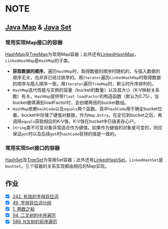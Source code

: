 # NOTE

## [Java Map](https://docs.oracle.com/en/java/javase/12/docs/api/java.base/java/util/Map.html) & [Java Set](https://docs.oracle.com/en/java/javase/12/docs/api/java.base/java/util/Map.html)

### 常用实现Map接口的容器
[HashMap](https://docs.oracle.com/en/java/javase/12/docs/api/java.base/java/util/HashMap.html)及[TreeMap](https://docs.oracle.com/en/java/javase/12/docs/api/java.base/java/util/TreeMap.html)为常用Map容器；此外还有[LinkedHashMap](https://docs.oracle.com/en/java/javase/12/docs/api/java.base/java/util/LinkedHashMap.html)，`LinkedHashMap`是`HashMap`的子类。
- **获取数据的顺序**。遍历`HashMap`时，取得数据的顺序时随机的，与插入数据的顺序无关，也并非已经过排序的。用`Iterator`遍历`LinkedHashMap`时取得数据的顺序与插入顺序一致。用`Iterator`遍历`TreeMap`时，默认时升序排列的。
- `HashMap`迭代性能与实例的容量（bucket的数量）以及其大小（K-V映射关系数）有关。`HashMap`提供带`float loadFactor`的构造函数（默认为0.75），当bucket被填满到loadFactor时，会创建两倍的bucket数组。
- `HashMap`依赖`hashCode`以及`equals`两个函数。其中`hashCode`用于确定bucket位置，bucket中存储了键值对数据，作为`Map.Entry`。在定位到bucket之后，再调用`equals`获取相应的K-V值，K-V值在bucket中已链表存心户。
- `String`类不可变对象非常适合作为键值。如果作为键值的对象是可变的，则应保证`put`时以及后续`get`时`hashCode`获得的值是一致的。

### 常用实现Set接口的容器
[HashSet](https://docs.oracle.com/en/java/javase/12/docs/api/java.base/java/util/HashSet.html)及[TreeSet](https://docs.oracle.com/en/java/javase/12/docs/api/java.base/java/util/TreeSet.html)为常用Set容器；此外还有[LinkedHashSet](https://docs.oracle.com/en/java/javase/12/docs/api/java.base/java/util/LinkedHashSet.html)，`LinkedHashSet`是`HashSet`。三个容器的关系实现都由相应的Map实现。

## 作业
- [x] [242. 有效的字母异位词](https://leetcode-cn.com/problems/valid-anagram/)
- [x] [49. 字母异位词分组](https://leetcode-cn.com/problems/group-anagrams/)
- [x] [1. 两数之和](https://leetcode-cn.com/problems/two-sum/description/)
- [x] [94. 二叉树的中序遍历](https://leetcode-cn.com/problems/binary-tree-inorder-traversal/)
- [x] [589. N叉树的前序遍历](https://leetcode-cn.com/problems/n-ary-tree-preorder-traversal/)